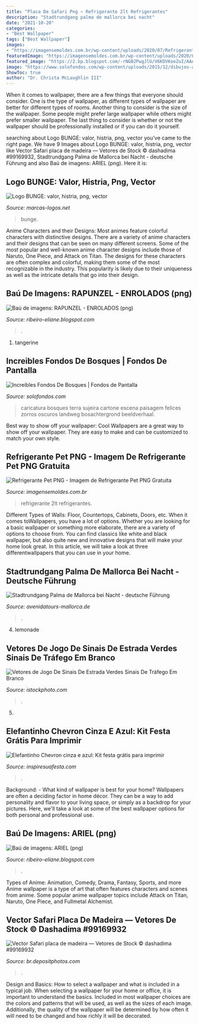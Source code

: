 ```yaml
---
title: "Placa De Safari Png ~ Refrigerante 2lt Refrigerantes"
description: "Stadtrundgang palma de mallorca bei nacht"
date: "2021-10-20"
categories:
- "Best Wallpaper"
tags: ["Best Wallpaper"]
images:
- "https://imagensemoldes.com.br/wp-content/uploads/2020/07/Refrigerante-Pet-PNG.png"
featuredImage: "https://imagensemoldes.com.br/wp-content/uploads/2020/07/Refrigerante-Pet-PNG.png"
featured_image: "https://2.bp.blogspot.com/-rNGB2PwgJlU/V6KDVKooZuI/AAAAAAAAMLw/KauoRsQC_CkOdHeRwhvJWg1DFP15a83bgCLcB/s1600/Rapunzel_and_pascal.png"
image: "https://www.solofondos.com/wp-content/uploads/2015/12/dibujos-animados-fondo-bosque-camino-tierra_43633-5088.jpg"
ShowToc: true
author: "Dr. Christa McLaughlin III"
---
```



When it comes to wallpaper, there are a few things that everyone should consider. One is the type of wallpaper, as different types of wallpaper are better for different types of rooms. Another thing to consider is the size of the wallpaper. Some people might prefer large wallpaper while others might prefer smaller wallpaper. The last thing to consider is whether or not the wallpaper should be professionally installed or if you can do it yourself.

	

		
searching about Logo BUNGE: valor, histria, png, vector you've came to the right page. We have 9 Images about Logo BUNGE: valor, histria, png, vector like Vector Safari placa de madeira — Vetores de Stock © dashadima #99169932, Stadtrundgang Palma de Mallorca bei Nacht - deutsche Führung and also Baú de imagens: ARIEL (png). Here it is:
		
    
## Logo BUNGE: Valor, Histria, Png, Vector

<img loading=lazy src="https://marcas-logos.net/wp-content/uploads/2020/11/Bunge-Logo-1140x713.png" onerror="this.onerror=null;this.src='https://tse1.mm.bing.net/th?id=OIP.DzMLpAcQRwuk4hKTAhFMMQHaEo&amp;pid=15.1';" alt="Logo BUNGE: valor, histria, png, vector">

_Source: marcas-logos.net_

>bunge. 

	

Anime Characters and their Designs: Most animes feature colorful characters with distinctive designs.
There are a variety of anime characters and their designs that can be seen on many different screens. Some of the most popular and well-known anime character designs include those of Naruto, One Piece, and Attack on Titan. The designs for these characters are often complex and colorful, making them some of the most recognizable in the industry. This popularity is likely due to their uniqueness as well as the intricate details that go into their design.

    
## Baú De Imagens: RAPUNZEL - ENROLADOS (png)

<img loading=lazy src="https://2.bp.blogspot.com/-rNGB2PwgJlU/V6KDVKooZuI/AAAAAAAAMLw/KauoRsQC_CkOdHeRwhvJWg1DFP15a83bgCLcB/s1600/Rapunzel_and_pascal.png" onerror="this.onerror=null;this.src='https://tse4.mm.bing.net/th?id=OIP.kZzeTXV96C7HA8Whhfbg5wAAAA&amp;pid=15.1';" alt="Baú de imagens: RAPUNZEL - ENROLADOS (png)">

_Source: ribeiro-eliane.blogspot.com_

>. 

	

1. tangerine 

    
## Increibles Fondos De Bosques | Fondos De Pantalla

<img loading=lazy src="https://www.solofondos.com/wp-content/uploads/2015/12/dibujos-animados-fondo-bosque-camino-tierra_43633-5088.jpg" onerror="this.onerror=null;this.src='https://tse2.mm.bing.net/th?id=OIP.Y-bE2tICoAxCzBXSzmQ4wAHaHF&amp;pid=15.1';" alt="Increibles Fondos De Bosques | Fondos de Pantalla">

_Source: solofondos.com_

>caricatura bosques terra sujeira cartone escena paisagem felices zorros oscuros landweg bosachtergrond beeldverhaal. 

	

Best way to show off your wallpaper:
Cool Wallpapers are a great way to show off your wallpaper. They are easy to make and can be customized to match your own style.

    
## Refrigerante Pet PNG - Imagem De Refrigerante Pet PNG Gratuita

<img loading=lazy src="https://imagensemoldes.com.br/wp-content/uploads/2020/07/Refrigerante-Pet-PNG.png" onerror="this.onerror=null;this.src='https://tse2.mm.bing.net/th?id=OIP.A6YdBFHjNph-08hhVNZuAAAAAA&amp;pid=15.1';" alt="Refrigerante Pet PNG - Imagem de Refrigerante Pet PNG Gratuita">

_Source: imagensemoldes.com.br_

>refrigerante 2lt refrigerantes. 

	

Different Types of Walls: Floor, Countertops, Cabinets, Doors, etc.
When it comes toWallpapers, you have a lot of options. Whether you are looking for a basic wallpaper or something more elaborate, there are a variety of options to choose from. You can find classics like white and black wallpaper, but also quite new and innovative designs that will make your home look great. In this article, we will take a look at three differentwallpapers that you can use in your home.

    
## Stadtrundgang Palma De Mallorca Bei Nacht - Deutsche Führung

<img loading=lazy src="https://avenidatours-mallorca.de/wp-content/uploads/2020/03/palma-bei-nacht.jpg" onerror="this.onerror=null;this.src='https://tse2.mm.bing.net/th?id=OIP.pX4vJO8z4zqTBVrnyWiOsgHaE3&amp;pid=15.1';" alt="Stadtrundgang Palma de Mallorca bei Nacht - deutsche Führung">

_Source: avenidatours-mallorca.de_

>. 

	

4. lemonade 

    
## Vetores De Jogo De Sinais De Estrada Verdes Sinais De Tráfego Em Branco

<img loading=lazy src="https://media.istockphoto.com/vectors/set-of-green-road-signs-blank-traffic-signs-highway-boards-signpost-vector-id1166085812?k=20&amp;m=1166085812&amp;s=170667a&amp;w=0&amp;h=c9KUJaU-hnvoFCIehKFNLWk6Nc9WzToHqOhZxkcTz-s=" onerror="this.onerror=null;this.src='https://tse4.mm.bing.net/th?id=OIP.HWsflxsOPvpT6IgAxv7VRgHaEG&amp;pid=15.1';" alt="Vetores de Jogo De Sinais De Estrada Verdes Sinais De Tráfego Em Branco">

_Source: istockphoto.com_

>. 

	

5.

    
## Elefantinho Chevron Cinza E Azul: Kit Festa Grátis Para Imprimir

<img loading=lazy src="http://inspiresuafesta.com/wp-content/uploads/2017/06/lapela-personalizada-gratis-elefantinho-azul.png" onerror="this.onerror=null;this.src='https://tse3.mm.bing.net/th?id=OIP.a0gkumyhYzhvswJ_3EDj7gHaC9&amp;pid=15.1';" alt="Elefantinho Chevron cinza e azul: Kit festa grátis para imprimir">

_Source: inspiresuafesta.com_

>. 

	

Background: - What kind of wallpaper is best for your home?
Wallpapers are often a deciding factor in home décor. They can be a way to add personality and flavor to your living space, or simply as a backdrop for your pictures. Here, we'll take a look at some of the best wallpaper options for both personal and professional use.

    
## Baú De Imagens: ARIEL (png)

<img loading=lazy src="https://2.bp.blogspot.com/-tRAl7IyGvDc/V6JJlQ4P2LI/AAAAAAAAL6I/R8YPBhQf0DAQJbfxFZvXQ_u8U8kOZnWvwCLcB/s1600/Sebastian.png" onerror="this.onerror=null;this.src='https://tse2.mm.bing.net/th?id=OIP.C5-eixkMlMbcgOYJkIAl2wHaHK&amp;pid=15.1';" alt="Baú de imagens: ARIEL (png)">

_Source: ribeiro-eliane.blogspot.com_

>. 

	

Types of Anime: Animation, Comedy, Drama, Fantasy, Sports, and more
Anime wallpaper is a type of art that often features characters and scenes from anime. Some popular anime wallpaper topics include Attack on Titan, Naruto, One Piece, and Fullmetal Alchemist.

    
## Vector Safari Placa De Madeira — Vetores De Stock © Dashadima #99169932

<img loading=lazy src="https://st2.depositphotos.com/2518853/9916/v/950/depositphotos_99169932-stock-illustration-vector-safari-wooden-board.jpg" onerror="this.onerror=null;this.src='https://tse1.mm.bing.net/th?id=OIP.6yESnwOruJaduFI60u19qgHaHa&amp;pid=15.1';" alt="Vector Safari placa de madeira — Vetores de Stock © dashadima #99169932">

_Source: br.depositphotos.com_

>. 

	

Design and Basics: How to select a wallpaper and what is included in a typical job.
When selecting a wallpaper for your home or office, it is important to understand the basics. Included in most wallpaper choices are the colors and patterns that will be used, as well as the sizes of each image. Additionally, the quality of the wallpaper will be determined by how often it will need to be changed and how richly it will be decorated.

